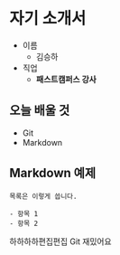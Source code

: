 # 자기 소개서

- 이름
  - 김승하
- 직업
  - **패스트캠퍼스 강사**

## 오늘 배울 것

- Git
- Markdown

## Markdown 예제

```
목록은 이렇게 씁니다.

- 항목 1
- 항목 2
```

하하하하편집편집
Git 재밌어요

